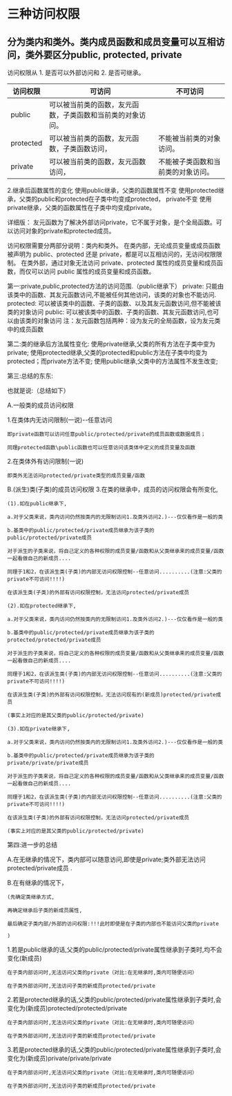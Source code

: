 # 三种访问权限

## 分为类内和类外。类内成员函数和成员变量可以互相访问，类外要区分public, protected, private

访问权限从 1. 是否可以外部访问和 2. 是否可继承。

| 访问权限   | 可访问 |      不可访问    |
| --------- | ----------- |----------- |
| public    | 可以被当前类的函数，友元函数，子类函数和当前类的对象访问。|
| protected | 可以被当前类的函数，友元函数，子类函数访问，             | 不能被当前类的对象访问。
| private   | 可以被当前类的函数，友元函数访问，                      | 不能被子类函数和当前类的对象访问。


2.继承后函数属性的变化
使用public继承，父类的函数属性不变
使用protected继承，父类的public和protected在子类中均变成protected， private不变
使用private继承，父类的函数属性在子类中均变成private。

详细版：
友元函数为了解决外部访问private，它不属于对象，是个全局函数。可以访问对象的private和protected成员。

访问权限需要分两部分说明：类内和类外。
    在类内部，无论成员变量或成员函数被声明为 public、protected 还是 private，都是可以互相访问的，无访问权限限制。
    在类外部，通过对象无法访问 private、protected 属性的成员变量和成员函数，而仅可以访问 public 属性的成员变量和成员函数。

第一:private,public,protected方法的访问范围.（public继承下）
private: 只能由该类中的函数、其友元函数访问,不能被任何其他访问，该类的对象也不能访问.
protected: 可以被该类中的函数、子类的函数、以及其友元函数访问,但不能被该类的对象访问
public: 可以被该类中的函数、子类的函数、其友元函数访问,也可以由该类的对象访问
注：友元函数包括两种：设为友元的全局函数，设为友元类中的成员函数

第二:类的继承后方法属性变化:
使用private继承,父类的所有方法在子类中变为private;
使用protected继承,父类的protected和public方法在子类中均变为protected；而private方法不变;
使用public继承,父类中的方法属性不发生改变;

第三:总结的东东:

也就是说:（总结如下）

A.一般类的成员访问权限

1.在类体内无访问限制(一说)--任意访问

    即private函数可以访问任意public/protected/private的成员函数或数据成员；

    同理protected函数\public函数也可以任意访问该类体中定义的成员变量及函数

2.在类体外有访问限制(一说)

    即类外无法访问protected/private类型的成员变量/函数

B.(派生)类(子类)的成员访问权限
3.在类的继承中，成员的访问权限会有所变化,

    (1).如在public继承下,

    a.对于父类来说，类内访问仍然按类内的无限制访问1.及类外访问2.)---仅仅看作是一般的类

    b.基类中的public/protected/private成员继承为该子类的public/protected/private成员

    对于派生的子类来说，将自己定义的各种权限的成员变量/函数和从父类继承来的成员变量/函数一起看做自己的新成员....

    同理于1和2，在该派生类(子类)的内部无访问权限控制--任意访问..........(注意:父类的private不可访问!!!!)

    在该派生类(子类)的外部有访问权限控制，无法访问protected/private成员

    (2).如在protected继承下,

    a.对于父类来说，类内访问仍然按类内的无限制访问1.及类外访问2.)---仅仅看作是一般的类

    b.基类中的public/protected/private成员继承为该子类的protected/protected/private成员

    对于派生的子类来说，将自己定义的各种权限的成员变量/函数和从父类继承来的成员变量/函数一起看做自己的新成员....

    同理于1和2，在该派生类(子类)的内部无访问权限控制--任意访问..........(注意:父类的private不可访问!!!!)

    在该派生类(子类)的外部有访问权限控制，无法访问现有的(新成员)protected/private成员

    (事实上对应的是其父类的public/protected/private)

    (3).如在private继承下,

    a.对于父类来说，类内访问仍然按类内的无限制访问1.及类外访问2.)---仅仅看作是一般的类

    b.基类中的public/protected/private成员继承为该子类的private/private/private成员

    对于派生的子类来说，将自己定义的各种权限的成员变量/函数和从父类继承来的成员变量/函数一起看做自己的新成员....

    同理于1和2，在该派生类(子类)的内部无访问权限控制--任意访问..........(注意:父类的private不可访问!!!!)

    在该派生类(子类)的外部有访问权限控制，无法访问protected/private成员

    (事实上对应的是其父类的public/protected/private)

第四:进一步的总结

A.在无继承的情况下，类内部可以随意访问,即使是private;类外部无法访问protected/private成员 .

B.在有继承的情况下，

    (先确定类继承方式,

    再确定继承后子类的新成员属性,

    最后确定子类内部/外部的访问权限:!!!此时即使是在子类的内部也不能访问父类的private

    )

1.若是public继承的话,父类的public/protected/private属性继承到子类时,均不会变化(新成员)

    在子类内部访问时,无法访问父类的private（对比:在无继承时,类内可随便访问）

    在子类外部访问时,无法访问子类的新成员protected/private

2.若是protected继承的话,父类的public/protected/private属性继承到子类时,会变化为(新成员)protected/protected/private

    在子类内部访问时,无法访问父类的private（对比:在无继承时,类内可随便访问）

    在子类外部访问时,无法访问子类的新成员protected/private

3.若是protected继承的话,父类的public/protected/private属性继承到子类时,会变化为(新成员)private/private/private

    在子类内部访问时,无法访问父类的private（对比:在无继承时,类内可随便访问）

    在子类外部访问时,无法访问子类的新成员protected/private
